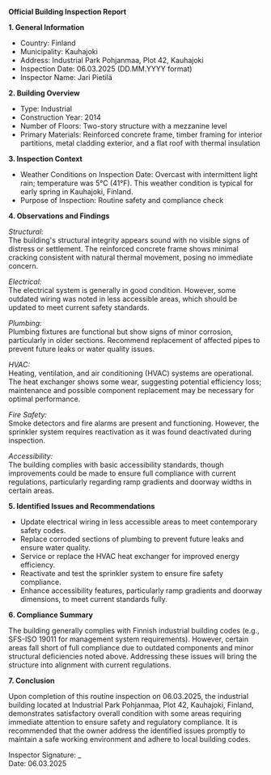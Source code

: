 **Official Building Inspection Report**

**1. General Information**

- Country: Finland
- Municipality: Kauhajoki
- Address: Industrial Park Pohjanmaa, Plot 42, Kauhajoki
- Inspection Date: 06.03.2025 (DD.MM.YYYY format)
- Inspector Name: Jari Pietilä

**2. Building Overview**

- Type: Industrial
- Construction Year: 2014
- Number of Floors: Two-story structure with a mezzanine level
- Primary Materials: Reinforced concrete frame, timber framing for interior partitions, metal cladding exterior, and a flat roof with thermal insulation

**3. Inspection Context**

- Weather Conditions on Inspection Date: Overcast with intermittent light rain; temperature was 5°C (41°F). This weather condition is typical for early spring in Kauhajoki, Finland.
- Purpose of Inspection: Routine safety and compliance check

**4. Observations and Findings**

*Structural:*  
The building's structural integrity appears sound with no visible signs of distress or settlement. The reinforced concrete frame shows minimal cracking consistent with natural thermal movement, posing no immediate concern.

*Electrical:*  
The electrical system is generally in good condition. However, some outdated wiring was noted in less accessible areas, which should be updated to meet current safety standards.

*Plumbing:*  
Plumbing fixtures are functional but show signs of minor corrosion, particularly in older sections. Recommend replacement of affected pipes to prevent future leaks or water quality issues.

*HVAC:*  
Heating, ventilation, and air conditioning (HVAC) systems are operational. The heat exchanger shows some wear, suggesting potential efficiency loss; maintenance and possible component replacement may be necessary for optimal performance.

*Fire Safety:*  
Smoke detectors and fire alarms are present and functioning. However, the sprinkler system requires reactivation as it was found deactivated during inspection.

*Accessibility:*  
The building complies with basic accessibility standards, though improvements could be made to ensure full compliance with current regulations, particularly regarding ramp gradients and doorway widths in certain areas.

**5. Identified Issues and Recommendations**

- Update electrical wiring in less accessible areas to meet contemporary safety codes.
- Replace corroded sections of plumbing to prevent future leaks and ensure water quality.
- Service or replace the HVAC heat exchanger for improved energy efficiency.
- Reactivate and test the sprinkler system to ensure fire safety compliance.
- Enhance accessibility features, particularly ramp gradients and doorway dimensions, to meet current standards fully.

**6. Compliance Summary**

The building generally complies with Finnish industrial building codes (e.g., SFS-ISO 19011 for management system requirements). However, certain areas fall short of full compliance due to outdated components and minor structural deficiencies noted above. Addressing these issues will bring the structure into alignment with current regulations.

**7. Conclusion**

Upon completion of this routine inspection on 06.03.2025, the industrial building located at Industrial Park Pohjanmaa, Plot 42, Kauhajoki, Finland, demonstrates satisfactory overall condition with some areas requiring immediate attention to ensure safety and regulatory compliance. It is recommended that the owner address the identified issues promptly to maintain a safe working environment and adhere to local building codes.

Inspector Signature: _  
Date: 06.03.2025